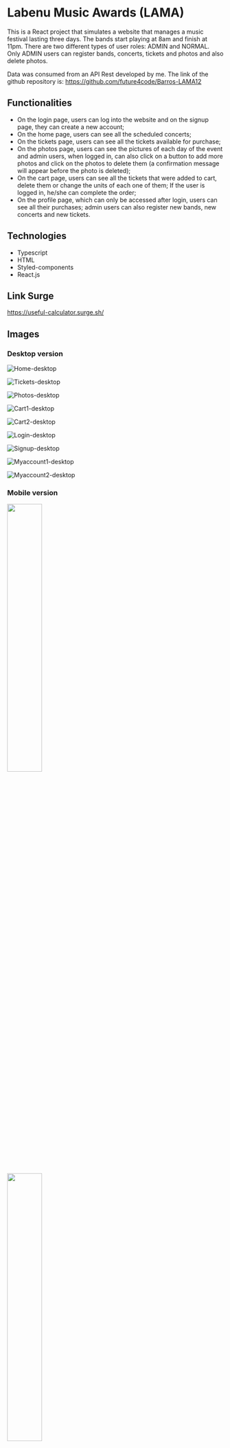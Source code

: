 # Labenu Music Awards (LAMA)

This is a React project that simulates a website that manages a music festival lasting three days. The bands start playing at 8am and finish at 11pm. There are two different types of user roles: ADMIN and NORMAL. Only ADMIN users can register bands, concerts, tickets and photos and also delete photos.

Data was consumed from an API Rest developed by me. The link of the github repository is: https://github.com/future4code/Barros-LAMA12

## Functionalities
* On the login page, users can log into the website and on the signup page, they can create a new account;
* On the home page, users can see all the scheduled concerts;
* On the tickets page, users can see all the tickets available for purchase;
* On the photos page, users can see the pictures of each day of the event and admin users, when logged in, can also click on a button to add more photos and click on the photos to delete them (a confirmation message will appear before the photo is deleted);
* On the cart page, users can see all the tickets that were added to cart, delete them or change the units of each one of them; If the user is logged in, he/she can complete the order;
* On the profile page, which can only be accessed after login, users can see all their purchases; admin users can also register new bands, new concerts and new tickets.

## Technologies
* Typescript
* HTML
* Styled-components
* React.js

## Link Surge
https://useful-calculator.surge.sh/

## Images
### Desktop version
![Home-desktop](./src/images/print-desktop-home.png)
<br>

![Tickets-desktop](./src/images/print-desktop-tickets.png)
<br>

![Photos-desktop](./src/images/print-desktop-photos.png)
<br>

![Cart1-desktop](./src/images/print-desktop-cart1.png)
<br>

![Cart2-desktop](./src/images/print-desktop-cart2.png)
<br>

![Login-desktop](./src/images/print-desktop-login.png)
<br>

![Signup-desktop](./src/images/print-desktop-signup.png)
<br>

![Myaccount1-desktop](./src/images/print-desktop-myaccount.png)
<br>

![Myaccount2-desktop](./src/images/print-desktop-myaccount2.png)
<br>

### Mobile version
<img src="./src/images/print-mobile-home.png" width="40%"/>
<br>

<img src="./src/images/print-mobile-header.png" width="40%"/>
<br>

<img src="./src/images/print-mobile-tickets.png" width="40%"/>
<br>

<img src="./src/images/print-mobile-photos.png" width="40%"/>
<br>

<img src="./src/images/print-mobile-cart1.png" width="40%"/>
<br>

<img src="./src/images/print-mobile-cart2.png" width="40%"/>
<br>

<img src="./src/images/print-mobile-login.png" width="40%"/>
<br>

<img src="./src/images/print-mobile-signup.png" width="40%"/>
<br>

<img src="./src/images/print-mobile-myaccount.png" width="40%"/>
<br>

<img src="./src/images/print-mobile-myaccount2.png" width="40%"/>
<br>